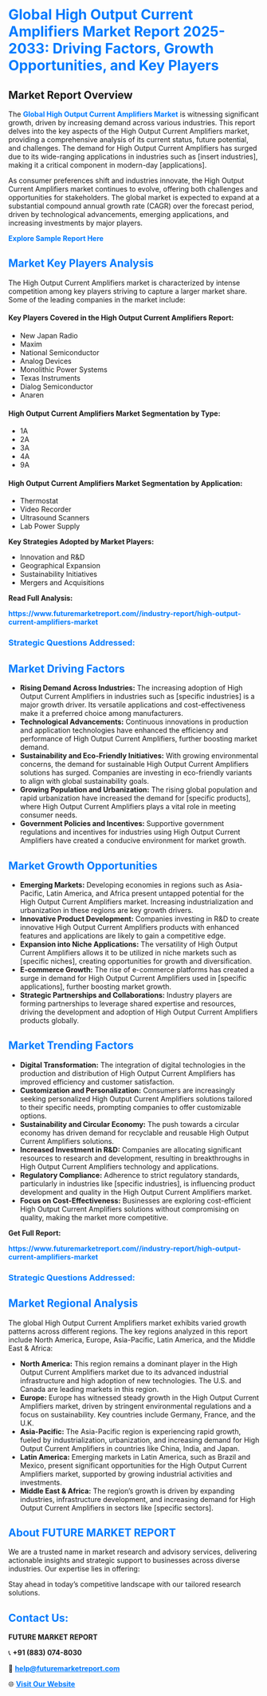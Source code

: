 <h1 style="color: #007BFF;">Global High Output Current Amplifiers Market Report 2025-2033: Driving Factors, Growth Opportunities, and Key Players</h1>

<section id="overview">
<h2>Market Report Overview</h2>
<p>The <a href="https://www.futuremarketreport.com//industry-report/high-output-current-amplifiers-market" style="color: #007BFF; text-decoration: none;"><strong>Global High Output Current Amplifiers Market</strong></a> is witnessing significant growth, driven by increasing demand across various industries. This report delves into the key aspects of the High Output Current Amplifiers market, providing a comprehensive analysis of its current status, future potential, and challenges. The demand for High Output Current Amplifiers has surged due to its wide-ranging applications in industries such as [insert industries], making it a critical component in modern-day [applications].</p>
<p>As consumer preferences shift and industries innovate, the High Output Current Amplifiers market continues to evolve, offering both challenges and opportunities for stakeholders. The global market is expected to expand at a substantial compound annual growth rate (CAGR) over the forecast period, driven by technological advancements, emerging applications, and increasing investments by major players.</p>
</section>

<section id="overview">
<p><a href="https://www.futuremarketreport.com//request-sample/reportId=82506" style="color: #007BFF; text-decoration: none;"><strong>Explore Sample Report Here</strong></a></p>
</section>

<section id="key-players">
<h2 style="color: #007BFF;">Market Key Players Analysis</h2>
<p>The High Output Current Amplifiers market is characterized by intense competition among key players striving to capture a larger market share. Some of the leading companies in the market include:</p>
<h4>Key Players Covered in the High Output Current Amplifiers Report:</h4>
<ul><li>New Japan Radio</li><li>Maxim</li><li>National Semiconductor</li><li>Analog Devices</li><li>Monolithic Power Systems</li><li>Texas Instruments</li><li>Dialog Semiconductor</li><li>Anaren</li></ul>
<h4>High Output Current Amplifiers Market Segmentation by Type:</h4>
<ul><li>1A</li><li>2A</li><li>3A</li><li>4A</li><li>9A</li></ul>

<h4>High Output Current Amplifiers Market Segmentation by Application:</h4>
<ul><li>Thermostat</li><li>Video Recorder</li><li>Ultrasound Scanners</li><li>Lab Power Supply</li></ul>
<p><strong>Key Strategies Adopted by Market Players:</strong></p>
<ul>
<li>Innovation and R&D</li>
<li>Geographical Expansion</li>
<li>Sustainability Initiatives</li>
<li>Mergers and Acquisitions</li>
</ul>
</section>

<section>
<p><strong>Read Full Analysis: </strong></p><a href="https://www.futuremarketreport.com//industry-report/high-output-current-amplifiers-market" style="color: #007BFF; text-decoration: none;"><strong>https://www.futuremarketreport.com//industry-report/high-output-current-amplifiers-market</strong></a>
<h3 style="color: #007BFF;">Strategic Questions Addressed:</h3>
</section>

<section id="driving-factors">
<h2 style="color: #007BFF;">Market Driving Factors</h2>
<ul>
<li><strong>Rising Demand Across Industries:</strong> The increasing adoption of High Output Current Amplifiers in industries such as [specific industries] is a major growth driver. Its versatile applications and cost-effectiveness make it a preferred choice among manufacturers.</li>
<li><strong>Technological Advancements:</strong> Continuous innovations in production and application technologies have enhanced the efficiency and performance of High Output Current Amplifiers, further boosting market demand.</li>
<li><strong>Sustainability and Eco-Friendly Initiatives:</strong> With growing environmental concerns, the demand for sustainable High Output Current Amplifiers solutions has surged. Companies are investing in eco-friendly variants to align with global sustainability goals.</li>
<li><strong>Growing Population and Urbanization:</strong> The rising global population and rapid urbanization have increased the demand for [specific products], where High Output Current Amplifiers plays a vital role in meeting consumer needs.</li>
<li><strong>Government Policies and Incentives:</strong> Supportive government regulations and incentives for industries using High Output Current Amplifiers have created a conducive environment for market growth.</li>
</ul>
</section>

<section id="growth-opportunities">
<h2 style="color: #007BFF;">Market Growth Opportunities</h2>
<ul>
<li><strong>Emerging Markets:</strong> Developing economies in regions such as Asia-Pacific, Latin America, and Africa present untapped potential for the High Output Current Amplifiers market. Increasing industrialization and urbanization in these regions are key growth drivers.</li>
<li><strong>Innovative Product Development:</strong> Companies investing in R&D to create innovative High Output Current Amplifiers products with enhanced features and applications are likely to gain a competitive edge.</li>
<li><strong>Expansion into Niche Applications:</strong> The versatility of High Output Current Amplifiers allows it to be utilized in niche markets such as [specific niches], creating opportunities for growth and diversification.</li>
<li><strong>E-commerce Growth:</strong> The rise of e-commerce platforms has created a surge in demand for High Output Current Amplifiers used in [specific applications], further boosting market growth.</li>
<li><strong>Strategic Partnerships and Collaborations:</strong> Industry players are forming partnerships to leverage shared expertise and resources, driving the development and adoption of High Output Current Amplifiers products globally.</li>
</ul>
</section>

<section id="trending-factors">
<h2 style="color: #007BFF;">Market Trending Factors</h2>
<ul>
<li><strong>Digital Transformation:</strong> The integration of digital technologies in the production and distribution of High Output Current Amplifiers has improved efficiency and customer satisfaction.</li>
<li><strong>Customization and Personalization:</strong> Consumers are increasingly seeking personalized High Output Current Amplifiers solutions tailored to their specific needs, prompting companies to offer customizable options.</li>
<li><strong>Sustainability and Circular Economy:</strong> The push towards a circular economy has driven demand for recyclable and reusable High Output Current Amplifiers solutions.</li>
<li><strong>Increased Investment in R&D:</strong> Companies are allocating significant resources to research and development, resulting in breakthroughs in High Output Current Amplifiers technology and applications.</li>
<li><strong>Regulatory Compliance:</strong> Adherence to strict regulatory standards, particularly in industries like [specific industries], is influencing product development and quality in the High Output Current Amplifiers market.</li>
<li><strong>Focus on Cost-Effectiveness:</strong> Businesses are exploring cost-efficient High Output Current Amplifiers solutions without compromising on quality, making the market more competitive.</li>
</ul>
</section>

<section>
<p><strong>Get Full Report: </strong></p><a href="https://www.futuremarketreport.com//industry-report/high-output-current-amplifiers-market" style="color: #007BFF; text-decoration: none;"><strong>https://www.futuremarketreport.com//industry-report/high-output-current-amplifiers-market</strong></a>
<h3 style="color: #007BFF;">Strategic Questions Addressed:</h3>
</section>


<section id="regional-analysis">
<h2 style="color: #007BFF;">Market Regional Analysis</h2>
<p>The global High Output Current Amplifiers market exhibits varied growth patterns across different regions. The key regions analyzed in this report include North America, Europe, Asia-Pacific, Latin America, and the Middle East & Africa:</p>
<ul>
<li><strong>North America:</strong> This region remains a dominant player in the High Output Current Amplifiers market due to its advanced industrial infrastructure and high adoption of new technologies. The U.S. and Canada are leading markets in this region.</li>
<li><strong>Europe:</strong> Europe has witnessed steady growth in the High Output Current Amplifiers market, driven by stringent environmental regulations and a focus on sustainability. Key countries include Germany, France, and the U.K.</li>
<li><strong>Asia-Pacific:</strong> The Asia-Pacific region is experiencing rapid growth, fueled by industrialization, urbanization, and increasing demand for High Output Current Amplifiers in countries like China, India, and Japan.</li>
<li><strong>Latin America:</strong> Emerging markets in Latin America, such as Brazil and Mexico, present significant opportunities for the High Output Current Amplifiers market, supported by growing industrial activities and investments.</li>
<li><strong>Middle East & Africa:</strong> The region’s growth is driven by expanding industries, infrastructure development, and increasing demand for High Output Current Amplifiers in sectors like [specific sectors].</li>
</ul>
</section>

<footer>
<h2 style="color: #007BFF;">About FUTURE MARKET REPORT</h2>
<p>We are a trusted name in market research and advisory services, delivering actionable insights and strategic support to businesses across diverse industries. Our expertise lies in offering:</p>

<p>Stay ahead in today’s competitive landscape with our tailored research solutions.</p>

<h2 style="color: #007BFF;">Contact Us:</h2>
<p><strong>FUTURE MARKET REPORT</strong></p>
<p>📞 <strong>+91 (883) 074-8030</strong></p>
<p>📧 <strong><a href="mailto:help@futuremarketreport.com" style="color: #007BFF;">help@futuremarketreport.com</a></strong></p>
<p>🌐 <strong><a href="https://www.futuremarketreport.com/" style="color: #007BFF;">Visit Our Website</a></strong></p>
</footer>